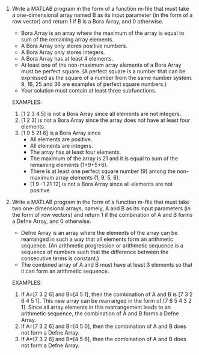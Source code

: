 1. Write a MATLAB program in the form of a function m-file that must take a one-dimensional array named B as its input parameter (in the form of a row vector) and return 1 if B is a Bora Array, and 0 otherwise.
   - Bora Array is an array where the maximum of the array is equal to sum of the remaining array elements.
   - A Bora Array only stores positive numbers.
   - A Bora Array only stores integers.
   - A Bora Array has at least 4 elements.
   - At least one of the non-maximum array elements of a Bora Array must be perfect square. (A perfect square is a number that can be expressed as the square of a number from the same number system. 9, 16, 25 and 36 are examples of perfect square numbers.)
   - Your solution must contain at least three subfunctions.
     
   EXAMPLES:
   1. \[1 2 3 4.5\] is not a Bora Array since all elements are not integers.
   2. \[1 2 3\] is not a Bora Array since the array does not have at least four elements.
   3. \[1 9 5 21 6\] is a Bora Array since
      - All elements are positive.
      - All elements are integers.
      - The array has at least four elements.
      - The maximum of the array is 21 and it is equal to sum of the remaining elements (1+9+5+6).
      - There is at least one perfect square number (9) among the non-maximum array elements (1, 9, 5, 6).
      - \[1 9 -1 21 12\] is not a Bora Array since all elements are not positive.
2. Write a MATLAB program in the form of a function m-file that must take two one-dimensional arrays, namely, A and B as its input parameters (in the form of row vectors) and return 1 if the combination of A and B forms a Defne Array, and 0 otherwise.
   - Defne Array is an array where the elements of the array can be rearranged in such a way that all elements form an arithmetic sequence. (An arithmetic progression or arithmetic sequence is a sequence of numbers such that the difference between the consecutive terms is constant.)
   - The combined array of A and B must have at least 3 elements so that it can form an arithmetic sequence.
   
   EXAMPLES:
   1. If A=\[7 3 2 6\] and B=\[4 5 1\], then the combination of A and B is \[7 3 2 6 4 5 1\]. This new array can be rearranged in the form of \[7 6 5 4 3 2 1\]. Since all array elements in this rearrangement leads to an arithmetic sequence, the combination of A and B forms a Defne Array.
   2. If A=\[7 3 2 6\] and B=\[4 5 0\], then the combination of A and B does not form a Defne Array.
   3. If A=\[7 3 2 6\] and B=\[4 5 6\], then the combination of A and B does not form a Defne Array.
